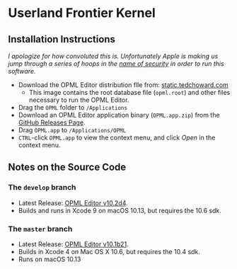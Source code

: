 # Userland Frontier Kernel #

## Installation Instructions

*I apologize for how convoluted this is. Unfortunately Apple is making us jump
through a series of hoops in the [name of security][app-translocation] in order
to run this software.*

- Download the OPML Editor distribution flle from: [static.tedchoward.com][opml-dl]
  - This image contains the root database file (`opml.root`) and other files
    necessary to run the OPML Editor.
- Drag the `OPML` folder to `/Applications`
- Download an OPML Editor application binary (`OPML.app.zip`) from the
  [GitHub Releases Page][dev].
- Drag `OPML.app` to `/Applications/OPML`
- `CTRL`-click `OPML.app` to view the context menu, and click *Open* in the
  context menu.

## Notes on the Source Code

### The `develop` branch

- Latest Release: [OPML Editor v10.2d4][dev].
- Builds and runs in Xcode 9 on macOS 10.13, but requires the 10.6 sdk.

### The `master` branch

- Latest Release: [OPML Editor v10.1b21][mas].
- Builds in Xcode 4 on Mac OS X 10.6, but requires the 10.4 sdk.
- Runs on macOS 10.13

[opml-dl]: http://static.tedchoward.com/frontier/opml-editor/OPML.dmg
[mas]: https://github.com/tedchoward/Frontier/releases/tag/v10.1b21
[dev]:https://github.com/tedchoward/Frontier/releases/tag/10.2d4
[app-translocation]: https://github.com/tedchoward/Frontier/issues/9

